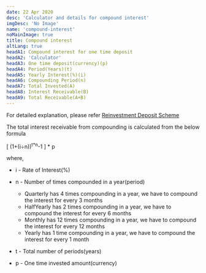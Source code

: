 ```yaml
---
date: 22 Apr 2020
desc: 'Calculator and details for compound interest'
imgDesc: 'No Image'
name: 'compound-interest'
noMainImage: true
title: Compound interest
altLang: true
headA1: Compound interest for one time deposit
headA2: 'Calculator'
headA3: One time deposit(currency)(p)
headA4: Period(Years)(t)
headA5: Yearly Interest(%)(i)
headA6: Compounding Period(n)
headA7: Total Invested(A)
headA8: Interest Receivable(B)
headA9: Total Receivable(A+B)
---
```

<div>
    <adsbygoogle />
</div>
<Adsense
          data-ad-client="ca-pub-3042269102042405"
          data-ad-slot="1234567890"
/>

For detailed explanation, please refer [Reinvestment Deposit Scheme](http://thedatatalks.in/economics/reinvestment-deposit-scheme)

The total interest receivable from compounding is calculated from the below formula

[ (1+(i<span>&#247;</span>n))<sup>t*n</sup>-1 ] * p

where,

- i - Rate of Interest(%)  
- n - Number of times compounded in a year(period)  

    - Quarterly has 4 times compounding in a year, 
        we have to compound the interest for every 3 months  
    - HalfYearly has 2 times compounding in a year, 
        we have to compound the interest for every 6 months  
    - Monthly has 12 times compounding in a year, 
        we have to compound the interest for every 12 months   
    - Yearly has 1 time compounding in a year, 
        we have to compound the interest for every 1 month

- t - Total number of periods(years)  
- p - One time invested amount(currency)  

<style>   

</style>